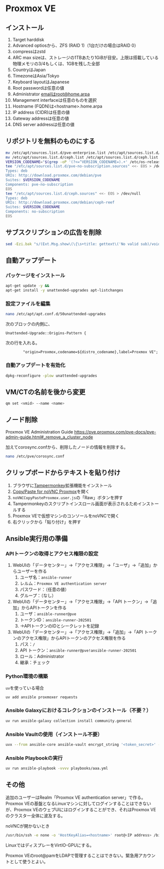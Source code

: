 # Proxmox VE
## インストール
1. Target harddisk
1. Advanced optiosから、ZFS (RAID 1)（1台だけの場合はRAID 0）
1. compressはzstd
1. ARC max sizeは、ストレージの1TBあたり1GiBが目安。上限は搭載している物理メモリの3/4もしくは、1GBを残した全部
1. CountryはJapan
1. TimezoneはAsia/Tokyo
1. Keyboard layoutはJapanese
1. Root passwordは任意の値
1. Administrator emailはroot@home.arpa
1. Management interfaceは任意のものを選択
1. Hostname (FQDN)は\<hostname\>.home.arpa
1. IP address (CIDR)は任意の値
1. Gateway addressは任意の値
1. DNS server addressは任意の値

## リポジトリを無料のものにする
```sh
mv /etc/apt/sources.list.d/pve-enterprise.list /etc/apt/sources.list.d/pve-enterprise.list.bak &&
mv /etc/apt/sources.list.d/ceph.list /etc/apt/sources.list.d/ceph.list.bak &&
VERSION_CODENAME="$(grep -oP '(?<=^VERSION_CODENAME=).+' /etc/os-release | tr -d '\"')" &&
tee "/etc/apt/sources.list.d/pve-no-subscription.sources" <<- EOS > /dev/null &&
Types: deb
URIs: http://download.proxmox.com/debian/pve
Suites: $VERSION_CODENAME
Components: pve-no-subscription
EOS
tee "/etc/apt/sources.list.d/ceph.sources" <<- EOS > /dev/null
Types: deb
URIs: http://download.proxmox.com/debian/ceph-reef
Suites: $VERSION_CODENAME
Components: no-subscription
EOS
```

## サブスクリプションの広告を削除
```sh
sed -Ezi.bak "s/(Ext.Msg.show\(\{\s+title: gettext\('No valid sub)/void\(\{ \/\/\1/g" /usr/share/javascript/proxmox-widget-toolkit/proxmoxlib.js && systemctl restart pveproxy.service
```

## 自動アップデート
### パッケージをインストール
```sh
apt-get update -y &&
apt-get install -y unattended-upgrades apt-listchanges
```

### 設定ファイルを編集
```sh
nano /etc/apt/apt.conf.d/50unattended-upgrades
```

次のブロックの内側に、
```
Unattended-Upgrade::Origins-Pattern {
```

次の行を入れる。
```
        "origin=Proxmox,codename=${distro_codename},label=Proxmox VE";
```

### 自動アップデートを有効化
```sh
dpkg-reconfigure -plow unattended-upgrades
```

## VM/CTの名前を後から変更
```sh
qm set <vmid> --name <name>
```

## ノード削除
Proxmox VE Administration Guide
https://pve.proxmox.com/pve-docs/pve-admin-guide.html#_remove_a_cluster_node

加えてcorosync.confから、削除したノードの情報を削除する。
```sh
nano /etc/pve/corosync.conf
```

## クリップボードからテキストを貼り付け
1. ブラウザに[Tampermonkey](https://www.tampermonkey.net/)拡張機能をインストール
1. [Copy/Paste for noVNC Proxmox](https://gist.github.com/amunchet/4cfaf0274f3d238946f9f8f94fa9ee02)を開く
1. `noVNCCopyPasteProxmox.user.js`の「Raw」ボタンを押す
1. Tampermonkeyのスクリプトインスロール画面が表示されるためインストールする
1. Proxmox VEで仮想マシンのコンソールをnoVNCで開く
1. 右クリックから「貼り付け」を押す

## Ansible実行用の準備
### APIトークンの取得とアクセス権限の設定
1. WebUIの「データセンター」→「アクセス権限」→「ユーザ」→「追加」からユーザーを作る
    1. ユーザ名：`ansible-runner`
    1. レルム：`Proxmox VE authentication server`
    1. パスワード：（任意の値）
    1. グループ：（なし）
1. WebUIの「データセンター」→「アクセス権限」→「API トークン」→「追加」からAPIトークンを作る
    1. ユーザ：`ansible-runner@pve`
    1. トークンID：`ansible-runner-202501`
    1. →APIトークンのIDとシークレットを記録
1. WebUIの「データセンター」→「アクセス権限」→「追加」→「API トークンのアクセス権限」からAPIトークンのアクセス権限を作る
    1. パス：`/`
    1. API トークン：`ansible-runner@pve!ansible-runner-202501`
    1. ロール：Administrator
    1. 継承：チェック

### Python環境の構築
`uv`を使っている場合
```sh
uv add ansible proxmoxer requests
```

### Ansible Galaxyにおけるコレクションのインストール（不要？）
```sh
uv run ansible-galaxy collection install community.general
```

### Ansible Vaultの使用（インストール不要）
```sh
uvx --from ansible-core ansible-vault encrypt_string '<token_secret>' --name 'pve_token_secret'
```

### Ansible Playbookの実行
```sh
uv run ansible-playbook -vvvv playbooks/aaa.yml
```

## その他
追加のユーザーはRealm「Proxmox VE authentication server」で作る。Proxmox VEの基盤となるLinuxマシンに対してログインすることはできないが、Proxmox VEのウェブUIにはログインすることができ、それはProxmox VEのクラスター全体に波及する。

noVNCが開かないとき
```sh
/usr/bin/ssh -e none -o 'HostKeyAlias=<hostname>' root@<IP address> /bin/true
```

LinuxではディスプレーをVirtIO-GPUにする。

Proxmox VEのroot@pamをLDAPで管理することはできない。緊急用アカウントとして使うとよい。
